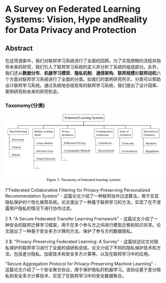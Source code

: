 # A Survey on Federated Learning Systems: Vision, Hype andReality for Data Privacy and Protection

## Abstract

在这项调查中，我们对联邦学习系统进行了全面的回顾。为了实现顺畅的流程并指导未来的研究，我们引入了联邦学习系统的定义并分析了系统的组成部分。此外，我们还从**数据分布**、**机器学习模型**、**隐私机制**、**通信架构**、**联邦规模**和**联邦动机**六个方面对联邦学习系统进行了全面的分类。如我们的案例研究所示，分类可以帮助设计联邦学习系统。通过系统地总结现有的联邦学习系统，我们提出了设计因素、案例研究和未来的研究机会。

### Taxonomy(分类)

![!\[image-20230915164801129\](assets\A Survey on Federate Learning Systems\image-20230915164801129.png)](<assets/A Survey on Federate Learning Systems/image-20230915164801129.png>)







1"Federated Collaborative Filtering for Privacy-Preserving Personalized Recommendation System" - 这篇论文介绍了一种联邦协作过滤算法，用于实现隐私保护的个性化推荐系统。论文提出了一种基于联邦学习的方法，实现了在不泄露用户隐私的情况下进行协作过滤。

2 **1**. "A Secure Federated Transfer Learning Framework" - 这篇论文介绍了一种安全的联邦迁移学习框架，用于在多个参与方之间进行模型迁移和知识共享。论文提出了一种基于安全多方计算的方法，保护了参与方的数据隐私。

3 **2**. "Privacy-Preserving Federated Learning: A Survey" - 这篇综述论文对隐私保护的联邦学习进行了全面的调研和总结。论文介绍了不同的隐私保护技术和方法，包括差分隐私、加密技术和安全多方计算等，以及在联邦学习中的应用。

"Secure Aggregation Protocol for Privacy-Preserving Machine Learning" - 这篇论文介绍了一个安全聚合协议，用于保护隐私的机器学习。该协议基于差分隐私和安全多方计算技术，实现了在联邦学习中的安全数据聚合。